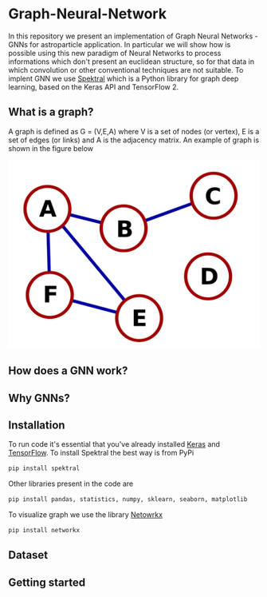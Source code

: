 # Graph-Neural-Network
In this repository we present an implementation of Graph Neural Networks - GNNs for astroparticle application. In particular we will show how is possible using this new paradigm of Neural Networks to process informations which don't present an euclidean structure, so for that data in which convolution or other conventional techniques are not suitable. 
To implent GNN we use [Spektral](https://github.com/danielegrattarola/spektral#readme) which is a Python library for graph deep learning, based on the Keras API and TensorFlow 2. 

## What is a graph?

A graph is defined as G = (V,E,A) where V is a set of nodes (or vertex), E is a set of edges (or links) and A is the adjacency matrix. An example of graph is shown in the figure below

![Example of graph](./images/graph.png)

## How does a GNN work?

## Why GNNs?



## Installation 

To run code it's essential that you've already installed [Keras](https://github.com/keras-team/keras) and [TensorFlow](https://github.com/tensorflow/tensorflow). To install Spektral the best way is from PyPi

```python
pip install spektral
```
Other libraries present in the code are 

```python
pip install pandas, statistics, numpy, sklearn, seaborn, matplotlib
```

To visualize graph we use the library [Netowrkx](https://github.com/networkx/networkx)

```python
pip install networkx
```

## Dataset

## Getting started 


